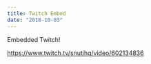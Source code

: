 ```yaml
---
title: Twitch Embed
date: "2018-10-03"
---
```


Embedded Twitch!

https://www.twitch.tv/snutihq/video/602134836

